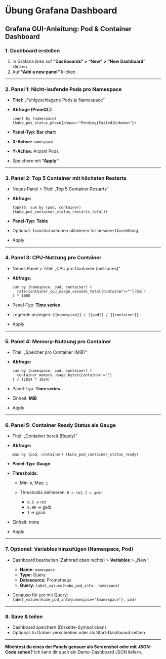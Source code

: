 # Übung Grafana Dashboard

## **Grafana GUI-Anleitung: Pod & Container Dashboard**

### **1. Dashboard erstellen**

1. In Grafana links auf **“Dashboards” > “New” > “New Dashboard”** klicken.
2. Auf **“Add a new panel”** klicken.

---

### **2. Panel 1: Nicht-laufende Pods pro Namespace**

* **Titel:** „Fehlgeschlagene Pods je Namespace“
* **Abfrage (PromQL):**

  ```promql
  count by (namespace) (kube_pod_status_phase{phase=~"Pending|Failed|Unknown"})
  ```
* **Panel-Typ:** **Bar chart**
* **X-Achse:** `namespace`
* **Y-Achse:** Anzahl Pods
* Speichern mit **“Apply”**

---

### **3. Panel 2: Top 5 Container mit höchsten Restarts**

* Neues Panel > Titel: „Top 5 Container Restarts“
* **Abfrage:**

  ```promql
  topk(5, sum by (pod, container) (kube_pod_container_status_restarts_total))
  ```
* **Panel-Typ:** **Table**
* Optional: Transformationen aktivieren für bessere Darstellung
* Apply

---

### **4. Panel 3: CPU-Nutzung pro Container**

* Neues Panel > Titel: „CPU pro Container (millicores)“
* **Abfrage:**

  ```promql
  sum by (namespace, pod, container) (
    rate(container_cpu_usage_seconds_total{container!=""}[5m])
  ) * 1000
  ```
* Panel-Typ: **Time series**
* Legende anzeigen: `{{namespace}} / {{pod}} / {{container}}`
* Apply

---

### **5. Panel 4: Memory-Nutzung pro Container**

* Titel: „Speicher pro Container (MiB)“
* **Abfrage:**

  ```promql
  sum by (namespace, pod, container) (
    container_memory_usage_bytes{container!=""}
  ) / (1024 * 1024)
  ```
* Panel-Typ: **Time series**
* Einheit: **MiB**
* Apply

---

### **6. Panel 5: Container Ready Status als Gauge**

* Titel: „Container bereit (Ready)“
* **Abfrage:**

  ```promql
  max by (pod, container) (kube_pod_container_status_ready)
  ```
* **Panel-Typ:** **Gauge**
* **Thresholds:**

  * Min: `0`, Max: `1`
  * Thresholds definieren: `0 = rot`, `1 = grün`

    * `0.5` -> rot
    * `0.99` -> gelb
    * `1` -> grün
* Einheit: none
* Apply

---

### **7. Optional: Variables hinzufügen (Namespace, Pod)**

* Dashboard bearbeiten (Zahnrad oben rechts) > **Variables** > „New“:

  * **Name:** `namespace`
  * **Type:** Query
  * **Datasource:** Prometheus
  * **Query:** `label_values(kube_pod_info, namespace)`
* Genauso für `pod` mit Query: `label_values(kube_pod_info{namespace="$namespace"}, pod)`

---

### **8. Save & teilen**

* Dashboard speichern (Diskette-Symbol oben)
* Optional: In Ordner verschieben oder als Start-Dashboard setzen

---

**Möchtest du eines der Panels genauer als Screenshot oder mit JSON-Code sehen?** Ich kann dir auch ein Demo-Dashboard JSON liefern.
